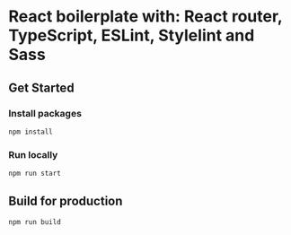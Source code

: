 # React boilerplate with: React router, TypeScript, ESLint, Stylelint and Sass

## Get Started

### Install packages

``` bash
npm install
```

### Run locally

``` bash
npm run start
```

## Build for production

``` bash
npm run build
```
